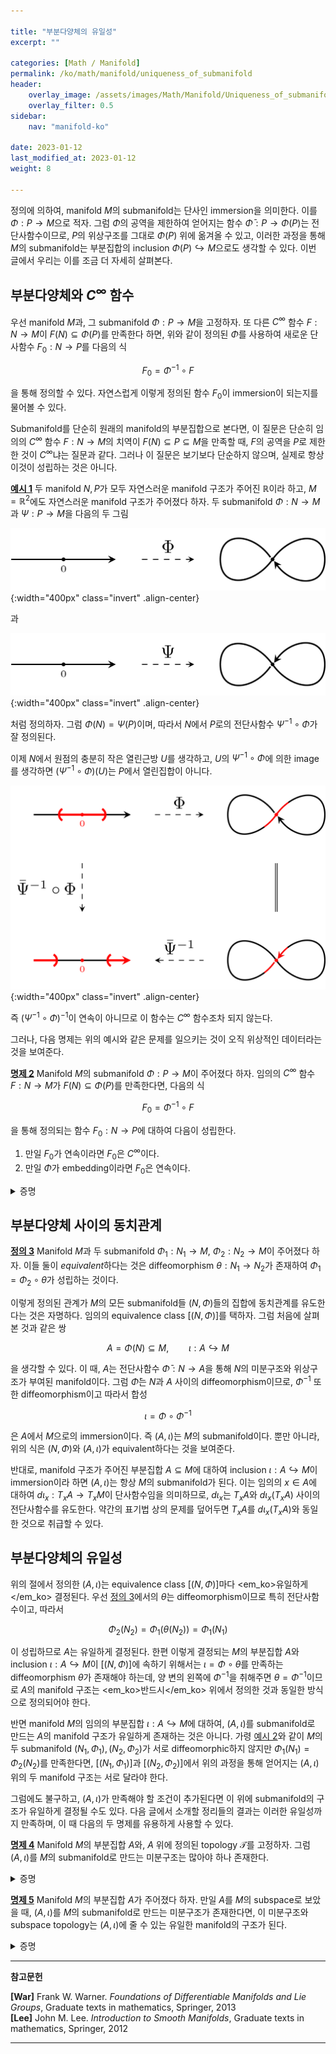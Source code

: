 ```yaml
---

title: "부분다양체의 유일성"
excerpt: ""

categories: [Math / Manifold]
permalink: /ko/math/manifold/uniqueness_of_submanifold
header:
    overlay_image: /assets/images/Math/Manifold/Uniqueness_of_submanifold.png
    overlay_filter: 0.5
sidebar: 
    nav: "manifold-ko"

date: 2023-01-12
last_modified_at: 2023-01-12
weight: 8

---
```


정의에 의하여, manifold $M$의 submanifold는 단사인 immersion을 의미한다. 이를 $\Phi:P\rightarrow M$으로 적자. 그럼 $\Phi$의 공역을 제한하여 얻어지는 함수 $\bar{\Phi}:P\rightarrow \Phi(P)$는 전단사함수이므로, $P$의 위상구조를 그대로 $\Phi(P)$ 위에 옮겨올 수 있고, 이러한 과정을 통해 $M$의 submanifold는 부분집합의 inclusion $\Phi(P)\hookrightarrow M$으로도 생각할 수 있다. 이번 글에서 우리는 이를 조금 더 자세히 살펴본다.

## 부분다양체와 $C^\infty$ 함수

우선 manifold $M$과, 그 submanifold $\Phi:P\rightarrow M$을 고정하자. 또 다른 $C^\infty$ 함수 $F:N\rightarrow M$이 $F(N)\subseteq\Phi(P)$를 만족한다 하면, 위와 같이 정의된 $\bar{\Phi}$를 사용하여 새로운 단사함수 $F_0:N\rightarrow P$를 다음의 식

$$F_0=\bar{\Phi}^{-1}\circ F$$

을 통해 정의할 수 있다. 자연스럽게 이렇게 정의된 함수 $F_0$이 immersion이 되는지를 물어볼 수 있다.

Submanifold를 단순히 원래의 manifold의 부분집합으로 본다면, 이 질문은 단순히 임의의 $C^\infty$ 함수 $F:N\rightarrow M$의 치역이 $F(N)\subseteq P\subseteq M$을 만족할 때, $F$의 공역을 $P$로 제한한 것이 $C^\infty$냐는 질문과 같다. 그러나 이 질문은 보기보다 단순하지 않으며, 실제로 항상 이것이 성립하는 것은 아니다.

<div class="example" markdown="1">

<ins id="ex1">**예시 1**</ins> 두 manifold $N,P$가 모두 자연스러운 manifold 구조가 주어진 $\mathbb{R}$이라 하고, $M=\mathbb{R}^2$에도 자연스러운 manifold 구조가 주어졌다 하자. 두 submanifold $\Phi:N\rightarrow M$과 $\Psi:P\rightarrow M$을 다음의 두 그림

![counterexample_1](/assets/images/Math/Manifold/Uniqueness_of_submanifold-1.png){:width="400px" class="invert" .align-center}

과

![counterexample_2](/assets/images/Math/Manifold/Uniqueness_of_submanifold-2.png){:width="400px" class="invert" .align-center}

처럼 정의하자. 그럼 $\Phi(N)=\Psi(P)$이며, 따라서 $N$에서 $P$로의 전단사함수 $\bar{\Psi}^{-1}\circ\Phi$가 잘 정의된다.

이제 $N$에서 원점의 충분히 작은 열린근방 $U$를 생각하고, $U$의 $\bar{\Psi}^{-1}\circ\Phi$에 의한 image를 생각하면 $(\bar{\Psi}^{-1}\circ\Phi)(U)$는 $P$에서 열린집합이 아니다. 

![counterexample_3](/assets/images/Math/Manifold/Uniqueness_of_submanifold-3.png){:width="400px" class="invert" .align-center}

즉 $(\bar{\Psi}^{-1}\circ\Phi)^{-1}$이 연속이 아니므로 이 함수는 $C^\infty$ 함수조차 되지 않는다.

</div>

그러나, 다음 명제는 위의 예시와 같은 문제를 일으키는 것이 오직 위상적인 데이터라는 것을 보여준다.

<div class="proposition" markdown="1">

<ins id="pp2">**명제 2**</ins> Manifold $M$의 submanifold $\Phi:P\rightarrow M$이 주어졌다 하자. 임의의 $C^\infty$ 함수 $F:N\rightarrow M$가 $F(N)\subseteq\Phi(P)$를 만족한다면, 다음의 식

$$F_0=\bar{\Phi}^{-1}\circ F$$

을 통해 정의되는 함수 $F_0:N\rightarrow P$에 대하여 다음이 성립한다.

1. 만일 $F_0$가 연속이라면 $F_0$은 $C^\infty$이다.
2. 만일 $\Phi$가 embedding이라면 $F_0$은 연속이다.

</div>
<details class="proof" markdown="1">
<summary>증명</summary>

둘째 주장은 정의이므로 첫 번째 주장만 보이면 충분하다. 

$F_0$가 연속이라 가정하고, $F_0$이 $C^\infty$이기도 하다는 것을 보이자. 즉 임의의 $x\in N$에 대하여, $x$를 중심으로 하는 coordinate system $(U,\varphi)$가 존재하여 $F_0$을 $U$로 제한한 것이 $C^\infty$임을 보여야 한다. 그런데 $F_0$가 연속인 전단사함수임을 가정하였으므로, 이를 보이기 위해서는 임의의 $y\in P$를 포함하는 coordinate system $(V,\psi)$가 존재하여, $\psi\circ F_0$을 <em_ko>열린집합</em_ko> $F_0^{-1}(V)$로 제한한 것이 $C^\infty$임을 보이면 충분하다. 

이제 $y\in P$가 임의로 주어졌다 하고, $\Phi(y)$를 포함하는 $M$의 coordinate system $(W,z^1,\ldots, z^m)$를 택하자. 그럼 [§부분다양체와 역함수 정리, ⁋따름정리 10](/ko/math/manifold/submanifolds#crl10)으로부터 집합 $\\{z^k\circ\Phi:1\leq k\leq m\\}$의 부분집합을 적당한 열린근방 $V$로 제한한 것이 점 $y\in P$의 coordinate system을 이룬다는 것을 안다. 

이제 이들을 $\\{z^1\circ\Phi,\ldots,z^p\circ\Phi\\}$라 하자. 일반성을 잃지 않고, $\gamma=(z^1,\ldots, z^m)$이 $\mathbb{R}^m$으로의 전사함수라 하면, 위의 주장은 projection $\pi:\mathbb{R}^m\rightarrow\mathbb{R}^p$를 통해 $(V,\pi\circ\gamma\circ\Phi)$가 $y$의 coordinate system이 된다는 것과 동일한 말이다. 이제

$$(\pi\circ\gamma\circ\Phi)\circ F_0|_{F_0^{-1}(V)}=\pi\circ\gamma\circ F|_{F_0^{-1}(V)}$$

이고, 우변의 식은 $C^\infty$ 함수들의 합성이므로 $C^\infty$이다.

</details>

## 부분다양체 사이의 동치관계

<div class="definition" markdown="1">

<ins id="df3">**정의 3**</ins> Manifold $M$과 두 submanifold $\Phi_1:N_1\rightarrow M$, $\Phi_2:N_2\rightarrow M$이 주어졌다 하자. 이들 둘이 *equivalent*하다는 것은 diffeomorphism $\theta:N_1\rightarrow N_2$가 존재하여 $\Phi_1=\Phi_2\circ\theta$가 성립하는 것이다.

</div>

이렇게 정의된 관계가 $M$의 모든 submanifold들 $(N,\Phi)$들의 집합에 동치관계를 유도한다는 것은 자명하다. 임의의 equivalence class $[(N,\Phi)]$를 택하자. 그럼 처음에 살펴본 것과 같은 쌍 

$$A=\Phi(N)\subseteq M, \qquad \iota:A\hookrightarrow M$$

을 생각할 수 있다. 이 때, $A$는 전단사함수 $\bar{\Phi}:N\rightarrow A$을 통해 $N$의 미분구조와 위상구조가 부여된 manifold이다. 그럼 $\bar{\Phi}$는 $N$과 $A$ 사이의 diffeomorphism이므로, $\bar{\Phi}^{-1}$ 또한 diffeomorphism이고 따라서 합성

$$\iota=\Phi\circ\bar{\Phi}^{-1}$$

은 $A$에서 $M$으로의 immersion이다. 즉 $(A,\iota)$는 $M$의 submanifold이다. 뿐만 아니라, 위의 식은 $(N,\Phi)$와 $(A,\iota)$가 equivalent하다는 것을 보여준다. 

반대로, manifold 구조가 주어진 부분집합 $A\subseteq M$에 대하여 inclusion $\iota:A\hookrightarrow M$이 immersion이라 하면 $(A,\iota)$는 항상 $M$의 submanifold가 된다. 이는 임의의 $x\in A$에 대하여 $d\iota_x:T_xA\rightarrow T_xM$이 단사함수임을 의미하므로, $d\iota_x$는 $T_xA$와 $d\iota_x(T_xA)$ 사이의 전단사함수를 유도한다. 약간의 표기법 상의 문제를 덮어두면 $T_xA$를 $d\iota_x(T_xA)$와 동일한 것으로 취급할 수 있다. 

## 부분다양체의 유일성

위의 절에서 정의한 $(A,\iota)$는 equivalence class $[(N,\Phi)]$마다 <em_ko>유일하게</em_ko> 결정된다. 우선 [정의 3](#df3)에서의 $\theta$는 diffeomorphism이므로 특히 전단사함수이고, 따라서 

$$\Phi_2(N_2)=\Phi_1(\theta(N_2))=\Phi_1(N_1)$$

이 성립하므로 $A$는 유일하게 결정된다. 한편 이렇게 결정되는 $M$의 부분집합 $A$와 inclusion $\iota:A\hookrightarrow M$이 $[(N,\Phi)]$에 속하기 위해서는 $\iota=\Phi\circ\theta$를 만족하는 diffeomorphism $\theta$가 존재해야 하는데, 양 변의 왼쪽에 $\bar{\Phi}^{-1}$을 취해주면 $\theta=\bar{\Phi}^{-1}$이므로 $A$의 manifold 구조는 <em_ko>반드시</em_ko> 위에서 정의한 것과 동일한 방식으로 정의되어야 한다.

반면 manifold $M$의 임의의 부분집합 $\iota:A\hookrightarrow M$에 대하여, $(A,\iota)$를 submanifold로 만드는 $A$의 manifold 구조가 유일하게 존재하는 것은 아니다. 가령 [예시 2](#ex2)와 같이 $M$의 두 submanifold $(N_1,\Phi_1),(N_2,\Phi_2)$가 서로 diffeomorphic하지 않지만 $\Phi_1(N_1)=\Phi_2(N_2)$를 만족한다면, $[(N_1,\Phi_1)]$과 $[(N_2,\Phi_2)]$에서 위의 과정을 통해 얻어지는 $(A,\iota)$ 위의 두 manifold 구조는 서로 달라야 한다. 

그럼에도 불구하고, $(A,\iota)$가 만족해야 할 조건이 추가된다면 이 위에 submanifold의 구조가 유일하게 결정될 수도 있다. 다음 글에서 소개할 정리들의 결과는 이러한 유일성까지 만족하며, 이 때 다음의 두 명제를 유용하게 사용할 수 있다.

<div class="proposition" markdown="1">

<ins id="pp4">**명제 4**</ins> Manifold $M$의 부분집합 $A$와, $A$ 위에 정의된 topology $\mathcal{T}$를 고정하자. 그럼 $(A,\iota)$를 $M$의 submanifold로 만드는 미분구조는 많아야 하나 존재한다.

</div>
<details class="proof" markdown="1">
<summary>증명</summary>

[명제 2](#pp2)의 첫째 주장에 의해 자명하다. 

</details>

<div class="proposition" markdown="1">

<ins id="pp5">**명제 5**</ins> Manifold $M$의 부분집합 $A$가 주어졌다 하자. 만일 $A$를 $M$의 subspace로 보았을 때, $(A,\iota)$를 $M$의 submanifold로 만드는 미분구조가 존재한다면, 이 미분구조와 subspace topology는 $(A,\iota)$에 줄 수 있는 유일한 manifold의 구조가 된다. 

</div>
<details class="proof" markdown="1">
<summary>증명</summary>

우선 앞선 [명제 4](#pp4)를 subspace topology $\mathcal{T}$에 적용하면, $(A,\mathcal{T},\iota)$를 $M$의 submanifold로 만드는 미분구조는 유일하다. 이를 $\mathcal{A}$라 하자. 이제 $(A,\iota)$를 $M$의 submanifold로 만드는 위상 $\mathcal{T}'$와 미분구조 $\mathcal{A}'$가 주어졌다 하고, 다음 diagram을 생각하자.

![uniqueness](/assets/images/Math/Manifold/Uniqueness_of_submanifold-4.png){:width="270.15px" class="invert" .align-center}

여기서 $\iota$와 $\iota'$는 모두 $A\hookrightarrow M$이지만, 구별을 위해 다른 이름으로 표기하였다. 정의에 의해 $(A,\mathcal{T},\mathcal{A})$가 $M$의 embedded submanifold이므로, 수직방향의 $\iota$는 embedding이고 따라서 [명제 2](#pp2)에 의하여 $\operatorname{id}$는 $C^\infty$이다. 또, 연쇄법칙에 의하여

$$d\iota'=d\iota\circ d(\id)$$

이 성립하고, $d\iota'$는 모든 점에서 단사이므로 $d(\id)$ 또한 모든 점에서 단사이다. 따라서 $d\id$가 모든 점에서 전사임을 보이면 충분하다.

결론에 반하여 $d(\id)$가 전사가 아닌 점 $a$가 존재한다 가정하자. 그럼 이 점에서의 tangent space의 차원을 생각하면

$$\dim(A,\mathcal{T}',\mathcal{A}')<\dim(A,\mathcal{T},\mathcal{A})$$

이 성립한다. $(A,\mathcal{T},\mathcal{A})$의 차원을 $d$, $(A,\mathcal{T}',\mathcal{A}')$의 차원을 $d'$라 하자. 

$(U,\varphi)$가 $(A,\mathcal{T},\mathcal{A})$의 coordinate system이라 하자. 일반성을 잃지 않고 $\varphi$의 image가 $\mathbb{R}^d$라 가정할 수 있으며, 이 때 $\id$는 전사함수이므로 합성 $\varphi\circ\id$의 image 또한 $\mathbb{R}^d$이다.

한편, $(A,\mathcal{T}',\mathcal{A}')$는 manifold이므로 이를 $\mathbb{R}^{d'}$와 homeomorphic한 *countable*한 coordinate system들 $(V,\sigma)$들로 덮을 수 있다. 그런데 $\varphi\circ\id\circ\sigma^{-1}$은 $C^\infty$이고, 이들은 $C^1$ 함수로서 모두 measure zero set $\mathbb{R}^{d'}$들을 measure zero set들로 보내므로 이들의 image가 $\mathbb{R}^d$가 되는 것은 모순이다. 

</details>

---

**참고문헌**

**[War]** Frank W. Warner. *Foundations of Differentiable Manifolds and Lie Groups*, Graduate texts in mathematics, Springer, 2013  
**[Lee]** John M. Lee. *Introduction to Smooth Manifolds*, Graduate texts in mathematics, Springer, 2012  

---